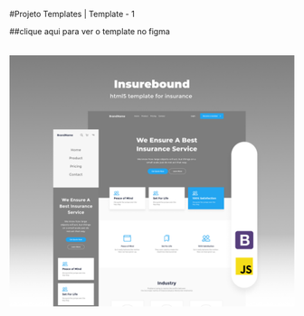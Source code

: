 #Projeto Templates | Template - 1

##clique aqui para ver o template no figma
<br>
<br>
<br>
<a target="__blank" href="https://www.figma.com/file/hpZ4wbwnUZGXKXCsXPiwOI/Insurebound---html5-template-for-insurance-agency-free-download-(Community)?node-id=258%3A4638">
  <img src="./content\img\thumbnail.jpg"/>
<a>
